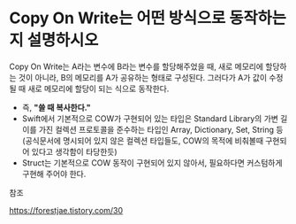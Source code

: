 # Copy On Write는 어떤 방식으로 동작하는지 설명하시오

Copy On Write는 A라는 변수에 B라는 변수를 할당해주었을 때, 새로 메모리에 할당하는 것이 아니라, B의 메모리를 A가 공유하는 형태로 구성된다. 그러다가 A가 값이 수정될 때 새로 메모리에 할당이 되는 식으로 동작한다.

- 즉, **"쓸 때 복사한다."**
-  Swift에서 기본적으로 COW가 구현되어 있는 타입은 Standard Library의 가변 길이를 가진 컬렉션 프로토콜을 준수하는 타입인 Array, Dictionary, Set, String 등
  (공식문서에 명시되어 있지 않은 컬렉션 타입들도, COW의 목적에 비춰볼때 구현되어 있다고 생각함이 타당한듯)
- Struct는 기본적으로 COW 동작이 구현되어 있지 않아서, 필요하다면 커스텀하게 구현해 주어야 한다.

참조

https://forestjae.tistory.com/30